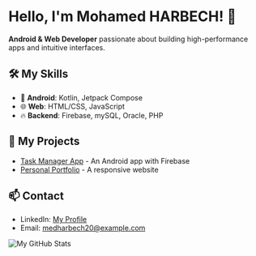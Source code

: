 # Hello, I'm Mohamed HARBECH! 👋

**Android & Web Developer** passionate about building high-performance apps and intuitive interfaces.

## 🛠️ My Skills
- 📱 **Android**: Kotlin, Jetpack Compose
- 🌐 **Web**: HTML/CSS, JavaScript
- 🔥 **Backend**: Firebase, mySQL, Oracle, PHP

## 🚀 My Projects
- [Task Manager App](https://github.com/yourusername/todo-app) - An Android app with Firebase
- [Personal Portfolio](https://yourusername.github.io) - A responsive website

## 📫 Contact
- LinkedIn: [My Profile](https://linkedin.com/in/MohammedHARBECH)
- Email: medharbech20@example.com

![My GitHub Stats](https://github-readme-stats.vercel.app/api?username=MohammedHARBECH&show_icons=true&theme=radical)
